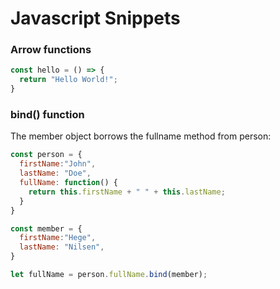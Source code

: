 # Javascript Snippets

### Arrow functions

```javascript
const hello = () => {
  return "Hello World!";
}
```

### bind() function

The member object borrows the fullname method from person:

```javascript
const person = {
  firstName:"John",
  lastName: "Doe",
  fullName: function() {
    return this.firstName + " " + this.lastName;
  }
}

const member = {
  firstName:"Hege",
  lastName: "Nilsen",
}

let fullName = person.fullName.bind(member);
```